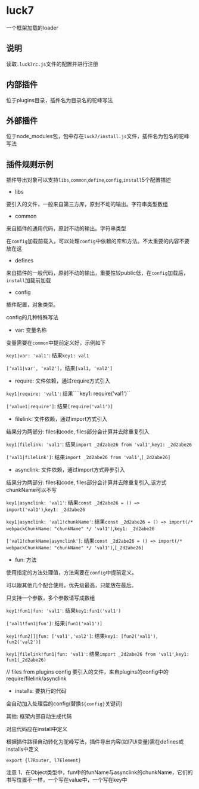 # luck7
一个框架加载的loader
## 说明
读取``.luck7rc.js``文件的配置并进行注册

## 内部插件

位于plugins目录，插件名为目录名的驼峰写法

## 外部插件

位于node_modules包，包中存在``luck7/install.js``文件，插件名为包名的驼峰写法

## 插件规则示例

插件导出对象可以支持``libs``,``common``,``define``,``config``,``install``5个配置描述

 - libs

  要引入的文件，一般来自第三方库，原封不动的输出。字符串类型数组

 - common

  来自插件的通用代码，原封不动的输出。字符串类型

  在``config``加载前载入，可以处理``config``中依赖的库和方法。不太重要的内容不要放在这


 - defines

  来自插件的一般代码，原封不动的输出，重要性较public低，在``config``加载后，``install``加载前加载
 - config

  插件配置，对象类型。

  config的几种特殊写法

   - var: 变量名称

   变量需要在``common``中提前定义好，示例如下

   ``key1|var: 'val1'``: 结果``key1: val1``

   ``['val1|var', 'val2']``，结果``[val1, 'val2']``

   - require: 文件依赖，通过require方式引入

   ``key1|require: 'val1'``: 结果````key1: require('val1')``

   ``['value1|require']``: 结果``[require('val1')]``

   - filelink: 文件依赖，通过import方式引入
   
   结果分为两部分: files和code, files部分会计算并去除重复引入
  
   ``key1|filelink: 'val1'``: 结果``import _2d2abe26 from 'val1'``,``key1: _2d2abe26``
   
   ``['val1|filelink']``: 结果``import _2d2abe26 from 'val1'``,``[_2d2abe26]``

   - asynclink: 文件依赖，通过import方式异步引入
   
   结果分为两部分: files和code, files部分会计算并去除重复引入,该方式chunkName可以不写
  
   ``key1|asynclink: 'val1'``: 结果``const _2d2abe26 = () => import('val1')``,``key1: _2d2abe26``

   ``key1|asynclink: 'val1!chunkName'``: 结果``const _2d2abe26 = () => import(/* webpackChunkName: "chunkName" */ 'val1')``,``key1: _2d2abe26``

   ``['val1!chunkName|asynclink']``: 结果``const _2d2abe26 = () => import(/* webpackChunkName: "chunkName" */ 'val1')``,``[_2d2abe26]``

   - fun: 方法
   
   使用指定的方法处理值，方法需要在``config``中提前定义。
  
   可以跟其他几个配合使用，优先级最高，只能放在最后。

   只支持一个参数，多个参数请写成数组

   ``key1!fun1|fun: 'val1'``: 结果``key1:fun1('val1')``
  
   ``['val1!fun1|fun']``: 结果``[fun1('val1')]``
   
   ``key1!fun2[]|fun: ['val1','val2']``: 结果``key1: [fun2('val1'), fun2('val2')]``

   ``key1|filelink!fun1|fun: 'val1'``: 结果``import _2d2abe26 from 'val1'``,``key1: fun1(_2d2abe26)``

// files from plugins config
要引入的文件，来自plugins的config中的require/filelink/asynclink

   - installs: 要执行的代码

   会自动加入处理后的config(替换``${config}``关键词)

   其他: 框架内部自动生成代码

   对应代码应在install中定义
   
   根据插件路径自动转化为驼峰写法，插件导出内容(如l7Ui变量)需在defines或installs中定义

  ``export {l7Router, l7Element}``


注意
1、在Object类型中，fun中的funName与asynclink的chunkName，它们的书写位置不一样，一个写在value中，一个写在key中